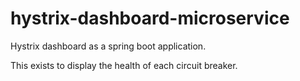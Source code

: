 # hystrix-dashboard-microservice

Hystrix dashboard as a spring boot application.

This exists to display the health of each circuit breaker.
